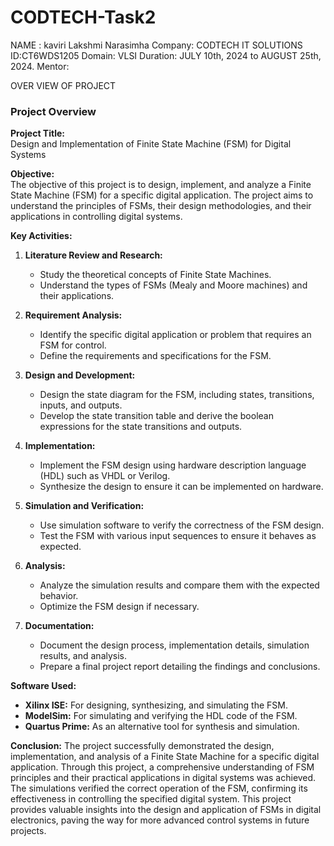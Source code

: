 # CODTECH-Task2

NAME : kaviri Lakshmi Narasimha
Company: CODTECH IT SOLUTIONS 
ID:CT6WDS1205 Domain: VLSI
Duration: JULY 10th, 2024 to AUGUST 25th, 2024. 
Mentor:


OVER VIEW OF PROJECT


### Project Overview

**Project Title:**  
Design and Implementation of Finite State Machine (FSM) for Digital Systems

**Objective:**  
The objective of this project is to design, implement, and analyze a Finite State Machine (FSM) for a specific digital application. The project aims to understand the principles of FSMs, their design methodologies, and their applications in controlling digital systems.

**Key Activities:**

1. **Literature Review and Research:**
   - Study the theoretical concepts of Finite State Machines.
   - Understand the types of FSMs (Mealy and Moore machines) and their applications.

2. **Requirement Analysis:**
   - Identify the specific digital application or problem that requires an FSM for control.
   - Define the requirements and specifications for the FSM.

3. **Design and Development:**
   - Design the state diagram for the FSM, including states, transitions, inputs, and outputs.
   - Develop the state transition table and derive the boolean expressions for the state transitions and outputs.

4. **Implementation:**
   - Implement the FSM design using hardware description language (HDL) such as VHDL or Verilog.
   - Synthesize the design to ensure it can be implemented on hardware.

5. **Simulation and Verification:**
   - Use simulation software to verify the correctness of the FSM design.
   - Test the FSM with various input sequences to ensure it behaves as expected.

6. **Analysis:**
   - Analyze the simulation results and compare them with the expected behavior.
   - Optimize the FSM design if necessary.

7. **Documentation:**
   - Document the design process, implementation details, simulation results, and analysis.
   - Prepare a final project report detailing the findings and conclusions.

**Software Used:**
- **Xilinx ISE:** For designing, synthesizing, and simulating the FSM.
- **ModelSim:** For simulating and verifying the HDL code of the FSM.
- **Quartus Prime:** As an alternative tool for synthesis and simulation.

**Conclusion:**
The project successfully demonstrated the design, implementation, and analysis of a Finite State Machine for a specific digital application. Through this project, a comprehensive understanding of FSM principles and their practical applications in digital systems was achieved. The simulations verified the correct operation of the FSM, confirming its effectiveness in controlling the specified digital system. This project provides valuable insights into the design and application of FSMs in digital electronics, paving the way for more advanced control systems in future projects.





